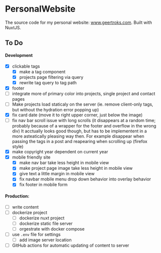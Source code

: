 # PersonalWebsite
The source code for my personal website: www.geertroks.com. Built with NuxtJS.

## To Do
#### Development
  - [x] clickable tags
    - [x] make a tag component
    - [x] projects page filtering via query
    - [x] rewrite tag query to tag path
  - [x] footer
  - [ ] integrate more of primary color into projects, single project and contact pages
  - [ ] Make projects load staticaly on the server (ie. remove client-only tags, but without the hydration error popping up)
  - [x] fix card date (move it to right upper corner, just below the image)
  - [ ] fix nav bar scroll issue with long scrolls (it disappears at a random time; probably because of a wrapper for the footer and overflow in the wrong div) It acctually looks good though, but has to be implementent in a more asteatically pleasing way then. For example disappear when passing the tags in a post and reapearing when scrolling up (firefox style)
  - [x] make copyright year dependent on current year
  - [x] mobile friendly site
    - [x] make nav bar take less height in mobile view
    - [x] make project page image take less height in mobile view
    - [x] give text a little margin in mobile view
    - [x] fix navbar mobile menu drop down behavior into overlay behavior
    - [x] fix footer in mobile form

#### Production:
  - [ ] write content
  - [ ] dockerize project
    - [ ] dockerize nuxt project
    - [ ] dockerize static file server
    - [ ] orgestrate with docker compose
  - [ ] use `.env` file for settings
    - [ ] add image server location
  - [ ] GitHub actions for automatic updating of content to server
